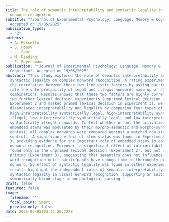 ```yaml
---
title: The role of semantic interpretability and syntactic legality in complex
  nonword recognition
subtitle: "*Journal of Experimental Psychology: Language, Memory & Cognition*.
  Accepted on 19/05/2025"
publication_types:
  - "2"
authors:
  - A. Rossetto
  - S. Popov
  - L. Saar
  - M. Reading
  - E. Beyersmann
publication: "*Journal of Experimental Psychology: Language, Memory &
  Cognition*. Accepted on 19/05/2025"
abstract: "This study explored the role of semantic interpretability and
  syntactic legality on complex nonword recognition. A rating experiment tested
  the correlation between these two linguistic factors by asking participants to
  rate the interpretability of legal and illegal nonwords made up of stem-suffix
  combinations. Results showed that these two factors are highly correlated. In
  two further lexical decision experiments (unprimed lexical decision in
  Experiment 2 and masked primed lexical decision in Experiment 3), we carefully
  dissociated interpretability and legality by comparing four types of nonwords:
  high-interpretability syntactically legal, high-interpretability syntactically
  illegal, low-interpretability syntactically legal, and low-interpretability
  syntactically illegal nonwords. To test whether or not the activation of
  embedded stems was modulated by their morpho-semantic and morpho-syntactic
  context, all complex nonwords were compared against a matched non-stem
  control.  A significant effect of stem status was found in Experiments 2 and
  3, providing evidence for the important role of embedded stems in complex
  nonword recognition. Moreover, a significant effect of interpretability was
  found only in the unprimed lexical decision (Experiment 2), but not in masked
  priming (Experiment 3), suggesting that semantics does not influence complex
  word recognition until participants have enough time to thoroughly process the
  nonword. No effect of syntactic legality was found in either experiment. These
  results highlight the independent roles of semantic interpretability and
  syntactic legality in visual nonword recognition, supporting an initial
  semantically blind stage in morphological parsing."
draft: false
featured: false
image:
  filename: ""
  focal_point: Smart
  preview_only: false
date: 2025-06-05T03:47:26.727Z
---
```

